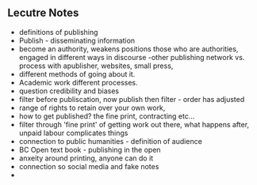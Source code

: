 ## Lecutre Notes
- definitions of publishing
- Publish - disseminating information
- become an authority, weakens positions those who are authorities, engaged in different ways in discourse
-other publishing network vs. process with apublisher, websites, small press,
- different methods of going about it. 
- Academic work different processes. 
- question credibility and biases
- filter before publiscation, now publish then filter - order has adjusted
- range of rights to retain over your own work,
- how to get published? the fine print, contracting etc...
- filter through 'fine print' of getting work out there, what happens after, unpaid labour complicates things
- connection to public humanities - definition of audience
- BC Open text book - publishing in the open
- anxeity around printing, anyone can do it
- connection so social media and fake notes
- 
